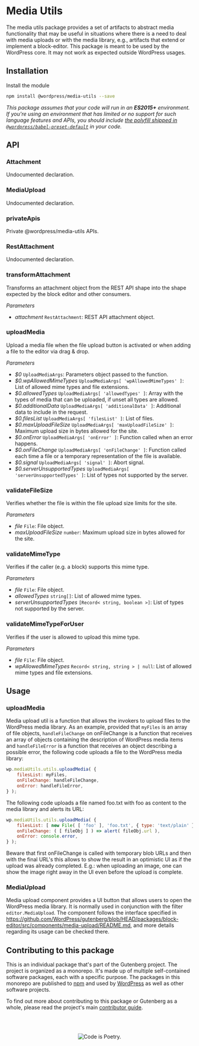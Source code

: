 # Media Utils

The media utils package provides a set of artifacts to abstract media functionality that may be useful in situations where there is a need to deal with media uploads or with the media library, e.g., artifacts that extend or implement a block-editor.
This package is meant to be used by the WordPress core. It may not work as expected outside WordPress usages.

## Installation

Install the module

```bash
npm install @wordpress/media-utils --save
```

_This package assumes that your code will run in an **ES2015+** environment. If you're using an environment that has limited or no support for such language features and APIs, you should include [the polyfill shipped in `@wordpress/babel-preset-default`](https://github.com/WordPress/gutenberg/tree/HEAD/packages/babel-preset-default#polyfill) in your code._

## API

<!-- START TOKEN(Autogenerated API docs) -->

### Attachment

Undocumented declaration.

### MediaUpload

Undocumented declaration.

### privateApis

Private @wordpress/media-utils APIs.

### RestAttachment

Undocumented declaration.

### transformAttachment

Transforms an attachment object from the REST API shape into the shape expected by the block editor and other consumers.

_Parameters_

-   _attachment_ `RestAttachment`: REST API attachment object.

### uploadMedia

Upload a media file when the file upload button is activated or when adding a file to the editor via drag & drop.

_Parameters_

-   _$0_ `UploadMediaArgs`: Parameters object passed to the function.
-   _$0.wpAllowedMimeTypes_ `UploadMediaArgs[ 'wpAllowedMimeTypes' ]`: List of allowed mime types and file extensions.
-   _$0.allowedTypes_ `UploadMediaArgs[ 'allowedTypes' ]`: Array with the types of media that can be uploaded, if unset all types are allowed.
-   _$0.additionalData_ `UploadMediaArgs[ 'additionalData' ]`: Additional data to include in the request.
-   _$0.filesList_ `UploadMediaArgs[ 'filesList' ]`: List of files.
-   _$0.maxUploadFileSize_ `UploadMediaArgs[ 'maxUploadFileSize' ]`: Maximum upload size in bytes allowed for the site.
-   _$0.onError_ `UploadMediaArgs[ 'onError' ]`: Function called when an error happens.
-   _$0.onFileChange_ `UploadMediaArgs[ 'onFileChange' ]`: Function called each time a file or a temporary representation of the file is available.
-   _$0.signal_ `UploadMediaArgs[ 'signal' ]`: Abort signal.
-   _$0.serverUnsupportedTypes_ `UploadMediaArgs[ 'serverUnsupportedTypes' ]`: List of types not supported by the server.

### validateFileSize

Verifies whether the file is within the file upload size limits for the site.

_Parameters_

-   _file_ `File`: File object.
-   _maxUploadFileSize_ `number`: Maximum upload size in bytes allowed for the site.

### validateMimeType

Verifies if the caller (e.g. a block) supports this mime type.

_Parameters_

-   _file_ `File`: File object.
-   _allowedTypes_ `string[]`: List of allowed mime types.
-   _serverUnsupportedTypes_ `[Record< string, boolean >]`: List of types not supported by the server.

### validateMimeTypeForUser

Verifies if the user is allowed to upload this mime type.

_Parameters_

-   _file_ `File`: File object.
-   _wpAllowedMimeTypes_ `Record< string, string > | null`: List of allowed mime types and file extensions.

<!-- END TOKEN(Autogenerated API docs) -->

## Usage

### uploadMedia

Media upload util is a function that allows the invokers to upload files to the WordPress media library.
As an example, provided that `myFiles` is an array of file objects, `handleFileChange` on onFileChange is a function that receives an array of objects containing the description of WordPress media items and `handleFileError` is a function that receives an object describing a possible error, the following code uploads a file to the WordPress media library:

```js
wp.mediaUtils.utils.uploadMedia( {
	filesList: myFiles,
	onFileChange: handleFileChange,
	onError: handleFileError,
} );
```

The following code uploads a file named foo.txt with foo as content to the media library and alerts its URL:

```js
wp.mediaUtils.utils.uploadMedia( {
	filesList: [ new File( [ 'foo' ], 'foo.txt', { type: 'text/plain' } ) ],
	onFileChange: ( [ fileObj ] ) => alert( fileObj.url ),
	onError: console.error,
} );
```

Beware that first onFileChange is called with temporary blob URLs and then with the final URL's this allows to show the result in an optimistic UI as if the upload was already completed. E.g.: when uploading an image, one can show the image right away in the UI even before the upload is complete.

### MediaUpload

Media upload component provides a UI button that allows users to open the WordPress media library. It is normally used in conjunction with the filter `editor.MediaUpload`.
The component follows the interface specified in <https://github.com/WordPress/gutenberg/blob/HEAD/packages/block-editor/src/components/media-upload/README.md>, and more details regarding its usage can be checked there.

## Contributing to this package

This is an individual package that's part of the Gutenberg project. The project is organized as a monorepo. It's made up of multiple self-contained software packages, each with a specific purpose. The packages in this monorepo are published to [npm](https://www.npmjs.com/) and used by [WordPress](https://make.wordpress.org/core/) as well as other software projects.

To find out more about contributing to this package or Gutenberg as a whole, please read the project's main [contributor guide](https://github.com/WordPress/gutenberg/tree/HEAD/CONTRIBUTING.md).

<br /><br /><p align="center"><img src="https://s.w.org/style/images/codeispoetry.png?1" alt="Code is Poetry." /></p>
